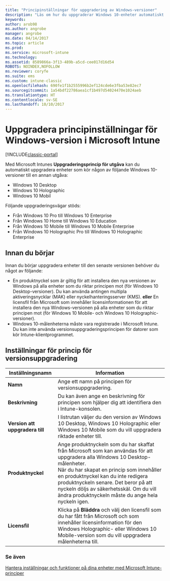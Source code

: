 ```yaml
---
title: "Principinställningar för uppgradering av Windows-versioner"
description: "Läs om hur du uppgraderar Windows 10-enheter automatiskt till en annan version med Intune."
keywords: 
author: arob98
ms.author: angrobe
manager: angrobe
ms.date: 04/14/2017
ms.topic: article
ms.prod: 
ms.service: microsoft-intune
ms.technology: 
ms.assetid: 8589866a-3f13-489b-a5cd-cee017d16d54
ROBOTS: NOINDEX,NOFOLLOW
ms.reviewer: coryfe
ms.suite: ems
ms.custom: intune-classic
ms.openlocfilehash: 690fe1f1b2555996b2ef124cde6e3fba53e82ec7
ms.sourcegitcommit: 1a54bdf22786aea1cf1b497d54024470e1024aeb
ms.translationtype: HT
ms.contentlocale: sv-SE
ms.lasthandoff: 10/10/2017
---
```

# <a name="windows-edition-upgrade-policy-settings-in-microsoft-intune"></a>Uppgradera principinställningar för Windows-version i Microsoft Intune

[!INCLUDE[classic-portal](../includes/classic-portal.md)]

Med Microsoft Intunes **Uppgraderingsprincip för utgåva** kan du automatiskt uppgradera enheter som kör någon av följande Windows 10-versioner till en annan utgåva:
* Windows 10 Desktop
* Windows 10 Holographic
* Windows 10 Mobil

Följande uppgraderingsvägar stöds:
- Från Windows 10 Pro till Windows 10 Enterprise
- Från Windows 10 Home till Windows 10 Education
- Från Windows 10 Mobile till Windows 10 Mobile Enterprise
- Från Windows 10 Holographic Pro till Windows 10 Holographic Enterprise

## <a name="before-you-start"></a>Innan du börjar
Innan du börjar uppgradera enheter till den senaste versionen behöver du något av följande:
* En produktnyckel som är giltig för att installera den nya versionen av Windows på alla enheter som du riktar principen mot (för Windows 10 Desktop-versioner). Du kan använda antingen multipla aktiveringsnycklar (MAK) eller nyckelhanteringsserver (KMS).
**eller** En licensfil från Microsoft som innehåller licensinformationen för att installera den nya Windows-versionen på alla enheter som du riktar principen mot (för Windows 10 Mobile- och Windows 10 Holographic-versioner).
* Windows 10-målenheterna måste vara registrerade i Microsoft Intune. Du kan inte använda versionsuppgraderingsprincipen för datorer som kör Intune-klientprogrammet.

## <a name="edition-upgrade-policy-settings"></a>Inställningar för princip för versionsuppgradering

|Inställningsnamn|Information|
|-|-|
|**Namn**|Ange ett namn på principen för versionsuppgradering.|
|**Beskrivning**|Du kan även ange en beskrivning för principen som hjälper dig att identifiera den i Intune-konsolen.
|**Version att uppgradera till**|I listrutan väljer du den version av Windows 10 Desktop, Windows 10 Holographic eller Windows 10 Mobile som du vill uppgradera riktade enheter till.
|**Produktnyckel**|Ange produktnyckeln som du har skaffat från Microsoft som kan användas för att uppgradera alla Windows 10 Desktop-målenheter.<br>När du har skapat en princip som innehåller en produktnyckel kan du inte redigera produktnyckeln senare. Det beror på att nyckeln döljs av säkerhetsskäl. Om du vill ändra produktnyckeln måste du ange hela nyckeln igen.
|**Licensfil**|Klicka på **Bläddra** och välj den licensfil som du har fått från Microsoft och som innehåller licensinformation för den Windows Holographic- eller Windows 10 Mobile-version som du vill uppgradera målenheterna till.

### <a name="see-also"></a>Se även
[Hantera inställningar och funktioner på dina enheter med Microsoft Intune-principer](manage-settings-and-features-on-your-devices-with-microsoft-intune-policies.md)
